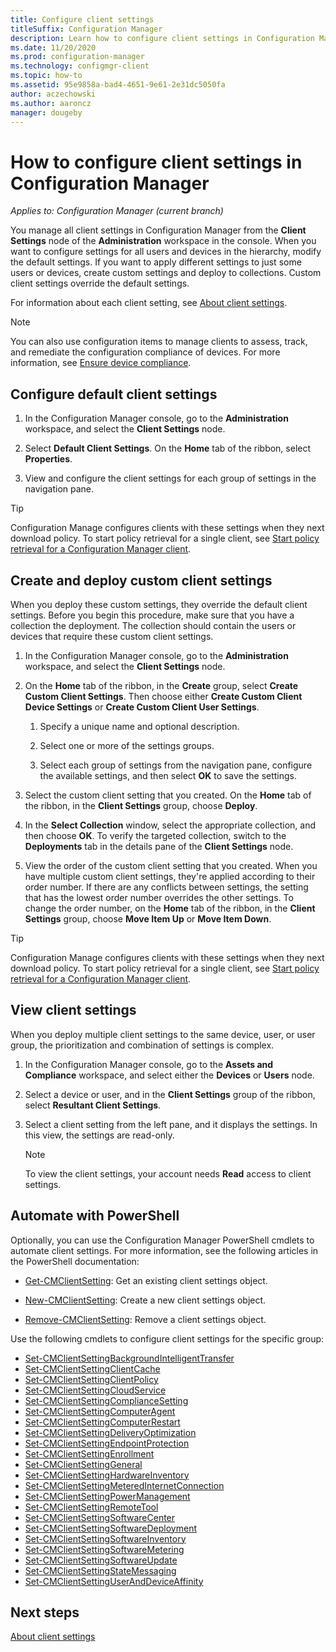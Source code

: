 ```yaml
---
title: Configure client settings
titleSuffix: Configuration Manager
description: Learn how to configure client settings in Configuration Manager.
ms.date: 11/20/2020
ms.prod: configuration-manager
ms.technology: configmgr-client
ms.topic: how-to
ms.assetid: 95e9858a-bad4-4651-9e61-2e31dc5050fa
author: aczechowski
ms.author: aaroncz
manager: dougeby
---
```


# How to configure client settings in Configuration Manager

*Applies to: Configuration Manager (current branch)*

You manage all client settings in Configuration Manager from  the **Client Settings** node of the **Administration** workspace in the console. When you want to configure settings for all users and devices in the hierarchy, modify the default settings. If you want to apply different settings to just some users or devices, create custom settings and deploy to collections. Custom client settings override the default settings.

For information about each client setting, see [About client settings](about-client-settings.md).

> [!NOTE]
> You can also use configuration items to manage clients to assess, track, and remediate the configuration compliance of devices. For more information, see [Ensure device compliance](../../../compliance/understand/ensure-device-compliance.md).

## Configure default client settings

1. In the Configuration Manager console, go to the **Administration** workspace, and select the **Client Settings** node.

1. Select **Default Client Settings**. On the **Home** tab of the ribbon, select **Properties**.

1. View and configure the client settings for each group of settings in the navigation pane.

> [!TIP]
> Configuration Manage configures clients with these settings when they next download policy. To start policy retrieval for a single client, see [Start policy retrieval for a Configuration Manager client](../manage/manage-clients.md#BKMK_PolicyRetrieval).

## Create and deploy custom client settings

When you deploy these custom settings, they override the default client settings. Before you begin this procedure, make sure that you have a collection the deployment. The collection should contain the users or devices that require these custom client settings.

1. In the Configuration Manager console, go to the **Administration** workspace, and select the **Client Settings** node.

1. On the **Home** tab of the ribbon, in the **Create** group, select **Create Custom Client Settings**. Then choose either **Create Custom Client Device Settings** or **Create Custom Client User Settings**.

    1. Specify a unique name and optional description.

    1. Select one or more of the settings groups.

    1. Select each group of settings from the navigation pane, configure the available settings, and then select **OK** to save the settings.

1. Select the custom client setting that you created. On the **Home** tab of the ribbon, in the **Client Settings** group, choose **Deploy**.

1. In the **Select Collection** window, select the appropriate collection, and then choose **OK**. To verify the targeted collection, switch to the **Deployments** tab in the details pane of the **Client Settings** node.

1. View the order of the custom client setting that you created. When you have multiple custom client settings, they're applied according to their order number. If there are any conflicts between settings, the setting that has the lowest order number overrides the other settings. To change the order number, on the **Home** tab of the ribbon, in the **Client Settings** group, choose **Move Item Up** or **Move Item Down**.

> [!TIP]
> Configuration Manage configures clients with these settings when they next download policy. To start policy retrieval for a single client, see [Start policy retrieval for a Configuration Manager client](../manage/manage-clients.md#BKMK_PolicyRetrieval).

## View client settings

When you deploy multiple client settings to the same device, user, or user group, the prioritization and combination of settings is complex.

1. In the Configuration Manager console, go to the **Assets and Compliance** workspace, and select either the **Devices** or **Users** node.

1. Select a device or user, and in the **Client Settings** group of the ribbon, select **Resultant Client Settings**.

1. Select a client setting from the left pane, and it displays the settings. In this view, the settings are read-only.

    > [!NOTE]
    > To view the client settings, your account needs **Read** access to client settings.

## Automate with PowerShell

Optionally, you can use the Configuration Manager PowerShell cmdlets to automate client settings. For more information, see the following articles in the PowerShell documentation:

- [Get-CMClientSetting](/powershell/module/configurationmanager/Get-CMClientSetting): Get an existing client settings object.

- [New-CMClientSetting](/powershell/module/configurationmanager/New-CMClientSetting): Create a new client settings object.

- [Remove-CMClientSetting](/powershell/module/configurationmanager/Remove-CMClientSetting): Remove a client settings object.

Use the following cmdlets to configure client settings for the specific group:

- [Set-CMClientSettingBackgroundIntelligentTransfer](/powershell/module/configurationmanager/Set-CMClientSettingBackgroundIntelligentTransfer)
- [Set-CMClientSettingClientCache](/powershell/module/configurationmanager/Set-CMClientSettingClientCache)
- [Set-CMClientSettingClientPolicy](/powershell/module/configurationmanager/Set-CMClientSettingClientPolicy)
- [Set-CMClientSettingCloudService](/powershell/module/configurationmanager/Set-CMClientSettingCloudService)
- [Set-CMClientSettingComplianceSetting](/powershell/module/configurationmanager/Set-CMClientSettingComplianceSetting)
- [Set-CMClientSettingComputerAgent](/powershell/module/configurationmanager/Set-CMClientSettingComputerAgent)
- [Set-CMClientSettingComputerRestart](/powershell/module/configurationmanager/Set-CMClientSettingComputerRestart)
- [Set-CMClientSettingDeliveryOptimization](/powershell/module/configurationmanager/Set-CMClientSettingDeliveryOptimization)
- [Set-CMClientSettingEndpointProtection](/powershell/module/configurationmanager/Set-CMClientSettingEndpointProtection)
- [Set-CMClientSettingEnrollment](/powershell/module/configurationmanager/Set-CMClientSettingEnrollment)
- [Set-CMClientSettingGeneral](/powershell/module/configurationmanager/Set-CMClientSettingGeneral)
- [Set-CMClientSettingHardwareInventory](/powershell/module/configurationmanager/Set-CMClientSettingHardwareInventory)
- [Set-CMClientSettingMeteredInternetConnection](/powershell/module/configurationmanager/Set-CMClientSettingMeteredInternetConnection)
- [Set-CMClientSettingPowerManagement](/powershell/module/configurationmanager/Set-CMClientSettingPowerManagement)
- [Set-CMClientSettingRemoteTool](/powershell/module/configurationmanager/Set-CMClientSettingRemoteTool)
- [Set-CMClientSettingSoftwareCenter](/powershell/module/configurationmanager/Set-CMClientSettingSoftwareCenter)
- [Set-CMClientSettingSoftwareDeployment](/powershell/module/configurationmanager/Set-CMClientSettingSoftwareDeployment)
- [Set-CMClientSettingSoftwareInventory](/powershell/module/configurationmanager/Set-CMClientSettingSoftwareInventory)
- [Set-CMClientSettingSoftwareMetering](/powershell/module/configurationmanager/Set-CMClientSettingSoftwareMetering)
- [Set-CMClientSettingSoftwareUpdate](/powershell/module/configurationmanager/Set-CMClientSettingSoftwareUpdate)
- [Set-CMClientSettingStateMessaging](/powershell/module/configurationmanager/Set-CMClientSettingStateMessaging)
- [Set-CMClientSettingUserAndDeviceAffinity](/powershell/module/configurationmanager/Set-CMClientSettingUserAndDeviceAffinity)

## Next steps

[About client settings](about-client-settings.md)
